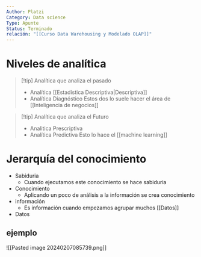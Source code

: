```yaml
---
Author: Platzi
Category: Data science
Type: Apunte
Status: Terminado
relación: "[[Curso Data Warehousing y Modelado OLAP]]"
---
```

# Niveles de analítica

>[!tip] Analítica que analiza el pasado
>- Analítica [[Estadística Descriptiva|Descriptiva]] 
>- Analítica Diagnóstico
>Estos dos lo suele hacer el área de [[Inteligencia de negocios]]

>[!tip] Analítica que analiza el Futuro
>- Analitica Prescriptiva
>- Analítica Predictiva
Esto lo hace el [[machine learning]]

# Jerarquía del conocimiento

- Sabiduria
	- Cuando ejecutamos este conocimiento se hace sabiduria
- Conocimiento
	- Aplicando un poco de análisis a la información se crea conocimiento
- información
	- Es información cuando empezamos agrupar muchos [[Datos]]
- Datos
## ejemplo

![[Pasted image 20240207085739.png]]